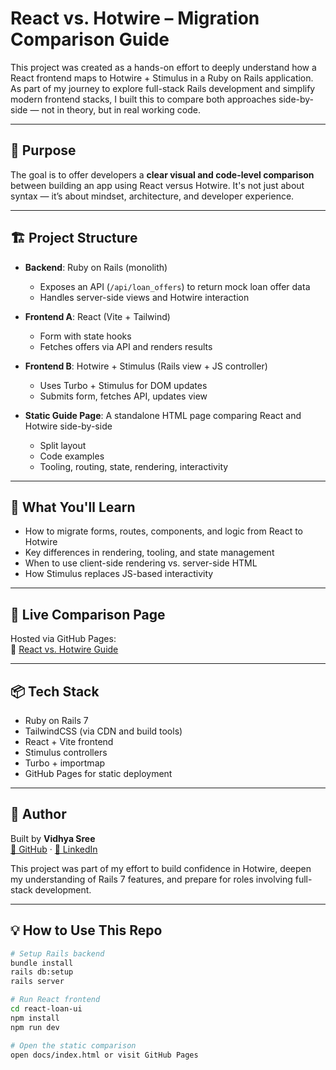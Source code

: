 # React vs. Hotwire – Migration Comparison Guide

This project was created as a hands-on effort to deeply understand how a React frontend maps to Hotwire + Stimulus in a Ruby on Rails application. As part of my journey to explore full-stack Rails development and simplify modern frontend stacks, I built this to compare both approaches side-by-side — not in theory, but in real working code.

---

## 🎯 Purpose

The goal is to offer developers a **clear visual and code-level comparison** between building an app using React versus Hotwire. It's not just about syntax — it’s about mindset, architecture, and developer experience.

---

## 🏗️ Project Structure

- **Backend**: Ruby on Rails (monolith)  
  - Exposes an API (`/api/loan_offers`) to return mock loan offer data  
  - Handles server-side views and Hotwire interaction

- **Frontend A**: React (Vite + Tailwind)  
  - Form with state hooks  
  - Fetches offers via API and renders results

- **Frontend B**: Hotwire + Stimulus (Rails view + JS controller)  
  - Uses Turbo + Stimulus for DOM updates  
  - Submits form, fetches API, updates view

- **Static Guide Page**: A standalone HTML page comparing React and Hotwire side-by-side  
  - Split layout  
  - Code examples  
  - Tooling, routing, state, rendering, interactivity

---

## 🧠 What You'll Learn

- How to migrate forms, routes, components, and logic from React to Hotwire  
- Key differences in rendering, tooling, and state management  
- When to use client-side rendering vs. server-side HTML  
- How Stimulus replaces JS-based interactivity

---

## 🔗 Live Comparison Page

Hosted via GitHub Pages:  
📄 [React vs. Hotwire Guide](https://vidhyasree-n.github.io/loan_comparison_tool/comparison_page/)

---

## 📦 Tech Stack

- Ruby on Rails 7  
- TailwindCSS (via CDN and build tools)  
- React + Vite frontend  
- Stimulus controllers  
- Turbo + importmap  
- GitHub Pages for static deployment

---

## 👤 Author

Built by **Vidhya Sree**  
[🔗 GitHub](https://github.com/VidhyaSree-N) · [🔗 LinkedIn](https://linkedin.com/in/vidhyasree)

This project was part of my effort to build confidence in Hotwire, deepen my understanding of Rails 7 features, and prepare for roles involving full-stack development.

---

## 💡 How to Use This Repo

```bash
# Setup Rails backend
bundle install
rails db:setup
rails server

# Run React frontend
cd react-loan-ui
npm install
npm run dev

# Open the static comparison
open docs/index.html or visit GitHub Pages
